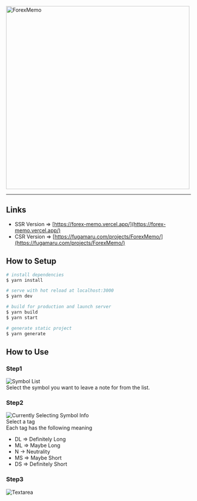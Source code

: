 <img src="https://user-images.githubusercontent.com/7829486/151667437-087df069-4f5f-4c9a-982c-294bbaffd9d2.png" alt="ForexMemo" width="500">
<hr>

## Links
- SSR Version => [https://forex-memo.vercel.app/](https://forex-memo.vercel.app/)
- CSR Version => [https://fugamaru.com/projects/ForexMemo/](https://fugamaru.com/projects/ForexMemo/)

## How to Setup

```bash
# install dependencies
$ yarn install

# serve with hot reload at localhost:3000
$ yarn dev

# build for production and launch server
$ yarn build
$ yarn start

# generate static project
$ yarn generate
```

## How to Use
### Step1
![Symbol List](https://user-images.githubusercontent.com/7829486/151668003-64191bc5-f0ff-48a2-8620-6b6e27227299.png)  
Select the symbol you want to leave a note for from the list.
### Step2
![Currently Selecting Symbol Info](https://user-images.githubusercontent.com/7829486/151668136-3bd45ae8-392b-48c8-8692-18f95afc0fd0.png)  
Select a tag  
Each tag has the following meaning
- DL => Definitely Long
- ML => Maybe Long
- N -> Neutrality
- MS => Maybe Short
- DS => Definitely Short
### Step3
![Textarea](https://user-images.githubusercontent.com/7829486/151668402-26bf5be5-bc79-4037-bd20-d316a3c5a98c.png)